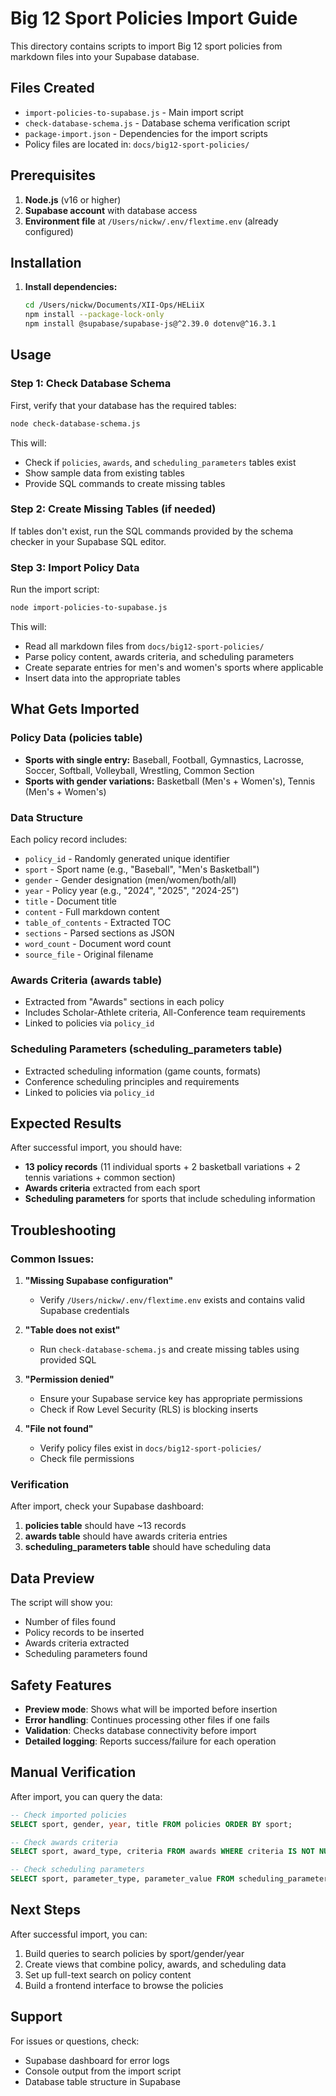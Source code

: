 # Big 12 Sport Policies Import Guide

This directory contains scripts to import Big 12 sport policies from markdown files into your Supabase database.

## Files Created

- `import-policies-to-supabase.js` - Main import script
- `check-database-schema.js` - Database schema verification script
- `package-import.json` - Dependencies for the import scripts
- Policy files are located in: `docs/big12-sport-policies/`

## Prerequisites

1. **Node.js** (v16 or higher)
2. **Supabase account** with database access
3. **Environment file** at `/Users/nickw/.env/flextime.env` (already configured)

## Installation

1. **Install dependencies:**
   ```bash
   cd /Users/nickw/Documents/XII-Ops/HELiiX
   npm install --package-lock-only
   npm install @supabase/supabase-js@^2.39.0 dotenv@^16.3.1
   ```

## Usage

### Step 1: Check Database Schema

First, verify that your database has the required tables:

```bash
node check-database-schema.js
```

This will:

- Check if `policies`, `awards`, and `scheduling_parameters` tables exist
- Show sample data from existing tables
- Provide SQL commands to create missing tables

### Step 2: Create Missing Tables (if needed)

If tables don't exist, run the SQL commands provided by the schema checker in your Supabase SQL editor.

### Step 3: Import Policy Data

Run the import script:

```bash
node import-policies-to-supabase.js
```

This will:

- Read all markdown files from `docs/big12-sport-policies/`
- Parse policy content, awards criteria, and scheduling parameters
- Create separate entries for men's and women's sports where applicable
- Insert data into the appropriate tables

## What Gets Imported

### Policy Data (policies table)

- **Sports with single entry:** Baseball, Football, Gymnastics, Lacrosse, Soccer, Softball, Volleyball, Wrestling, Common Section
- **Sports with gender variations:** Basketball (Men's + Women's), Tennis (Men's + Women's)

### Data Structure

Each policy record includes:

- `policy_id` - Randomly generated unique identifier
- `sport` - Sport name (e.g., "Baseball", "Men's Basketball")
- `gender` - Gender designation (men/women/both/all)
- `year` - Policy year (e.g., "2024", "2025", "2024-25")
- `title` - Document title
- `content` - Full markdown content
- `table_of_contents` - Extracted TOC
- `sections` - Parsed sections as JSON
- `word_count` - Document word count
- `source_file` - Original filename

### Awards Criteria (awards table)

- Extracted from "Awards" sections in each policy
- Includes Scholar-Athlete criteria, All-Conference team requirements
- Linked to policies via `policy_id`

### Scheduling Parameters (scheduling_parameters table)

- Extracted scheduling information (game counts, formats)
- Conference scheduling principles and requirements
- Linked to policies via `policy_id`

## Expected Results

After successful import, you should have:

- **13 policy records** (11 individual sports + 2 basketball variations + 2 tennis variations + common section)
- **Awards criteria** extracted from each sport
- **Scheduling parameters** for sports that include scheduling information

## Troubleshooting

### Common Issues:

1. **"Missing Supabase configuration"**
   - Verify `/Users/nickw/.env/flextime.env` exists and contains valid Supabase credentials

2. **"Table does not exist"**
   - Run `check-database-schema.js` and create missing tables using provided SQL

3. **"Permission denied"**
   - Ensure your Supabase service key has appropriate permissions
   - Check if Row Level Security (RLS) is blocking inserts

4. **"File not found"**
   - Verify policy files exist in `docs/big12-sport-policies/`
   - Check file permissions

### Verification

After import, check your Supabase dashboard:

1. **policies table** should have ~13 records
2. **awards table** should have awards criteria entries
3. **scheduling_parameters table** should have scheduling data

## Data Preview

The script will show you:

- Number of files found
- Policy records to be inserted
- Awards criteria extracted
- Scheduling parameters found

## Safety Features

- **Preview mode**: Shows what will be imported before insertion
- **Error handling**: Continues processing other files if one fails
- **Validation**: Checks database connectivity before import
- **Detailed logging**: Reports success/failure for each operation

## Manual Verification

After import, you can query the data:

```sql
-- Check imported policies
SELECT sport, gender, year, title FROM policies ORDER BY sport;

-- Check awards criteria
SELECT sport, award_type, criteria FROM awards WHERE criteria IS NOT NULL;

-- Check scheduling parameters
SELECT sport, parameter_type, parameter_value FROM scheduling_parameters;
```

## Next Steps

After successful import, you can:

1. Build queries to search policies by sport/gender/year
2. Create views that combine policy, awards, and scheduling data
3. Set up full-text search on policy content
4. Build a frontend interface to browse the policies

## Support

For issues or questions, check:

- Supabase dashboard for error logs
- Console output from the import script
- Database table structure in Supabase
